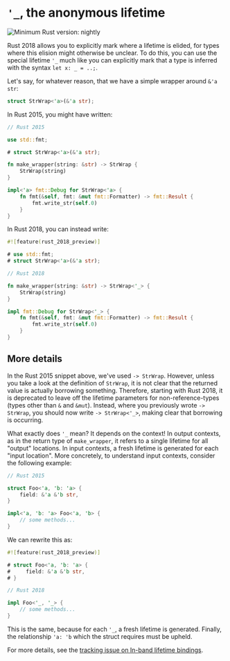 # `'_`, the anonymous lifetime

![Minimum Rust version: nightly](https://img.shields.io/badge/Minimum%20Rust%20Version-nightly-red.svg)

Rust 2018 allows you to explicitly mark where a lifetime is elided, for types
where this elision might otherwise be unclear. To do this, you can use the
special lifetime `'_` much like you can explicitly mark that a type is inferred
with the syntax `let x: _ = ..;`.

Let's say, for whatever reason, that we have a simple wrapper around `&'a str`:

```rust
struct StrWrap<'a>(&'a str);
```

In Rust 2015, you might have written:

```rust
// Rust 2015

use std::fmt;

# struct StrWrap<'a>(&'a str);

fn make_wrapper(string: &str) -> StrWrap {
    StrWrap(string)
}

impl<'a> fmt::Debug for StrWrap<'a> {
    fn fmt(&self, fmt: &mut fmt::Formatter) -> fmt::Result {
        fmt.write_str(self.0)
    }
}
```

In Rust 2018, you can instead write:

```rust
#![feature(rust_2018_preview)]

# use std::fmt;
# struct StrWrap<'a>(&'a str);

// Rust 2018

fn make_wrapper(string: &str) -> StrWrap<'_> {
    StrWrap(string)
}

impl fmt::Debug for StrWrap<'_> {
    fn fmt(&self, fmt: &mut fmt::Formatter) -> fmt::Result {
        fmt.write_str(self.0)
    }
}
```

## More details

In the Rust 2015 snippet above, we've used `-> StrWrap`. However, unless you take
a look at the definition of `StrWrap`, it is not clear that the returned value
is actually borrowing something. Therefore, starting with Rust 2018, it is
deprecated to leave off the lifetime parameters for non-reference-types (types
other than `&` and `&mut`). Instead, where you previously wrote `-> StrWrap`,
you should now write `-> StrWrap<'_>`, making clear that borrowing is occurring.

What exactly does `'_` mean? It depends on the context!
In output contexts, as in the return type of `make_wrapper`,
it refers to a single lifetime for  all "output" locations.
In input contexts, a fresh lifetime is generated for each "input location".
More concretely, to understand input contexts, consider the following example:

```rust
// Rust 2015

struct Foo<'a, 'b: 'a> {
    field: &'a &'b str,
}

impl<'a, 'b: 'a> Foo<'a, 'b> {
    // some methods...
}
```

We can rewrite this as:

```rust
#![feature(rust_2018_preview)]

# struct Foo<'a, 'b: 'a> {
#     field: &'a &'b str,
# }

// Rust 2018

impl Foo<'_, '_> {
    // some methods...
}
```

This is the same, because for each `'_`, a fresh lifetime is generated.
Finally, the relationship `'a: 'b` which the struct requires must be upheld.

For more details, see the [tracking issue on In-band lifetime bindings](https://github.com/rust-lang/rust/issues/44524).
